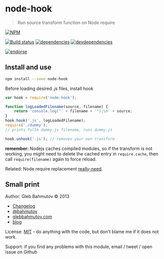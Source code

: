 # node-hook

> Run source transform function on Node require

[![NPM][node-hook-icon]][node-hook-url]

[![Build status][node-hook-ci-image]][node-hook-ci-url]
[![dependencies][node-hook-dependencies-image]][node-hook-dependencies-url]
[![devdependencies][node-hook-devdependencies-image]][node-hook-devdependencies-url]

[![endorse][endorse-image]][endorse-url]

## Install and use

```sh
npm install --save node-hook
```

Before loading desired *.js* files, install hook

```js
var hook = require('node-hook');

function logLoadedFilename(source, filename) {
    return 'console.log("' + filename + '");\n' + source;
}
hook.hook('.js', logLoadedFilename);
require('./dummy');
// prints fulle dummy.js filename, runs dummy.js

hook.unhook('.js'); // removes your own transform
```

**remember:** Nodejs caches compiled modules, so if the transform is not
working, you might need to delete the cached entry in `require.cache`,
then call `require(filename)` again to force reload.

Related: Node require replacement [really-need](https://github.com/bahmutov/really-need).

## Small print

Author: Gleb Bahmutov &copy; 2013

* [Changelog](History.md)
* [@bahmutov](https://twitter.com/bahmutov)
* [glebbahmutov.com](http://glebbahmutov.com)
* [blog](http://bahmutov.calepin.co/)

License: [MIT](MIT-license.md) - do anything with the code,
but don't blame me if it does not work.

Support: if you find any problems with this module, email / tweet / open issue on Github

[node-hook-icon]: https://nodei.co/npm/node-hook.png?downloads=true
[node-hook-url]: https://npmjs.org/package/node-hook
[node-hook-ci-image]: https://travis-ci.org/bahmutov/node-hook.png?branch=master
[node-hook-ci-url]: https://travis-ci.org/bahmutov/node-hook
[node-hook-dependencies-image]: https://david-dm.org/bahmutov/node-hook.png
[node-hook-dependencies-url]: https://david-dm.org/bahmutov/node-hook
[node-hook-devdependencies-image]: https://david-dm.org/bahmutov/node-hook/dev-status.png
[node-hook-devdependencies-url]: https://david-dm.org/bahmutov/node-hook#info=devDependencies
[endorse-image]: https://api.coderwall.com/bahmutov/endorsecount.png
[endorse-url]: https://coderwall.com/bahmutov

